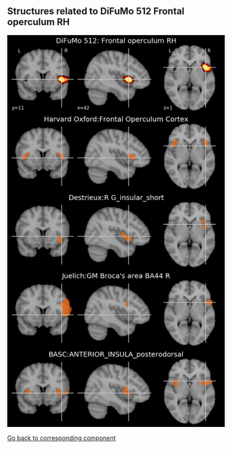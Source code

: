 


## Structures related to DiFuMo 512 Frontal operculum RH

![53](53.jpg "Structures related to DiFuMo 512 Frontal operculum RH")

[Go back to corresponding component](https://parietal-inria.github.io/DiFuMo/512/html/53.html)